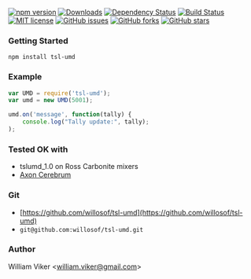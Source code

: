 [![npm version](https://badge.fury.io/js/tsl-umd.svg)](https://badge.fury.io/js/tsl-umd)
[![Downloads](https://img.shields.io/npm/dm/tsl-umd.svg)](https://npmjs.com/tsl-umd)
[![Dependency Status](https://david-dm.org/willosof/tsl-umd.svg)](https://david-dm.org/willosof/tsl-umd)
[![Build Status](https://travis-ci.org/willosof/tsl-umd.svg?branch=master)](https://travis-ci.org/willosof/tsl-umd)
[![MIT license](http://img.shields.io/badge/license-MIT-brightgreen.svg)](http://opensource.org/licenses/MIT)
[![GitHub issues](https://img.shields.io/github/issues/willosof/tsl-umd.svg?style=plastic)](https://github.com/willosof/tsl-umd/issues)
[![GitHub forks](https://img.shields.io/github/forks/willosof/tsl-umd.svg?style=plastic)](https://github.com/willosof/tsl-umd/network)
[![GitHub stars](https://img.shields.io/github/stars/willosof/tsl-umd.svg?style=plastic)](https://github.com/willosof/tsl-umd/stargazers)

### Getting Started

```
npm install tsl-umd
```

### Example ###
```javascript
var UMD = require('tsl-umd');
var umd = new UMD(5001);

umd.on('message', function(tally) {
	console.log("Tally update:", tally);
);
```

### Tested OK with
* tslumd_1.0 on Ross Carbonite mixers
* [Axon Cerebrum](https://www.axon.tv/productgroup/cerebrum/)

### Git
* [https://github.com/willosof/tsl-umd](https://github.com/willosof/tsl-umd)
* `git@github.com:willosof/tsl-umd.git`

### Author
William Viker <<william.viker@gmail.com>>
